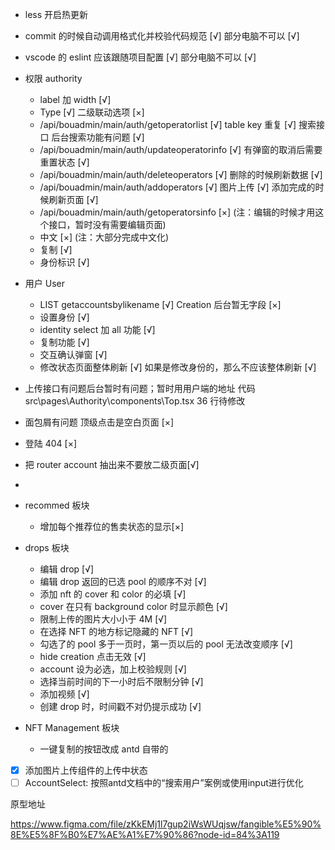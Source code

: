 - less 开启热更新
- commit 的时候自动调用格式化并校验代码规范 [√] 部分电脑不可以 [√]
- vscode 的 eslint 应该跟随项目配置 [√] 部分电脑不可以 [√]
- 权限 authority
  - label 加 width [√]
  - Type [√] 二级联动选项 [×]
  - /api/bouadmin/main/auth/getoperatorlist [√] table key 重复 [√] 搜索接口 后台搜索功能有问题 [√]
  - /api/bouadmin/main/auth/updateoperatorinfo [√] 有弹窗的取消后需要重置状态 [√]
  - /api/bouadmin/main/auth/deleteoperators [√] 删除的时候刷新数据 [√]
  - /api/bouadmin/main/auth/addoperators [√] 图片上传 [√] 添加完成的时候刷新页面 [√]
  - /api/bouadmin/main/auth/getoperatorsinfo [×] (注：编辑的时候才用这个接口，暂时没有需要编辑页面)
  - 中文 [×] (注：大部分完成中文化)
  - 复制 [√]
  - 身份标识 [√]
- 用户 User
  - LIST getaccountsbylikename [√] Creation 后台暂无字段 [×]
  - 设置身份 [√]
  - identity select 加 all 功能 [√]
  - 复制功能 [√]
  - 交互确认弹窗 [√]
  - 修改状态页面整体刷新 [√] 如果是修改身份的，那么不应该整体刷新 [√]
- 上传接口有问题后台暂时有问题；暂时用用户端的地址 代码 src\pages\Authority\components\Top.tsx 36 行待修改
- 面包屑有问题 顶级点击是空白页面 [×]
- 登陆 404 [×]
- 把 router account 抽出来不要放二级页面[√]
-

- recommed 板块
  - 增加每个推荐位的售卖状态的显示[×]
- drops 板块
  - 编辑 drop [√]
  - 编辑 drop 返回的已选 pool 的顺序不对 [√]
  - 添加 nft 的 cover 和 color 的必填 [√]
  - cover 在只有 background color 时显示颜色 [√]
  - 限制上传的图片大小小于 4M [√]
  - 在选择 NFT 的地方标记隐藏的 NFT [√]
  - 勾选了的 pool 多于一页时，第一页以后的 pool 无法改变顺序 [√]
  - hide creation 点击无效 [√]
  - account 设为必选，加上校验规则 [√]
  - 选择当前时间的下一小时后不限制分钟 [√]
  - 添加视频 [√]
  - 创建 drop 时，时间戳不对仍提示成功 [√]
- NFT Management 板块

  - 一键复制的按钮改成 antd 自带的

- [x] 添加图片上传组件的上传中状态
- [ ] AccountSelect: 按照antd文档中的“搜索用户”案例或使用input进行优化

原型地址

https://www.figma.com/file/zKkEMj1l7gup2iWsWUqjsw/fangible%E5%90%8E%E5%8F%B0%E7%AE%A1%E7%90%86?node-id=84%3A119
